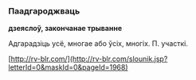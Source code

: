 ### Паадгароджваць
**дзеяслоў, закончанае трыванне**

Адгарадзіць усё, многае або ўсіх, многіх. П. участкі.

<a rel="author">[http://rv-blr.com/](http://rv-blr.com/slounik.jsp?letterId=0&maskId=0&pageId=1968)</a>
